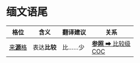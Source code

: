 # 缅文语尾

|格位|含义|翻译建议|关系|
|-|-|-|-|
|[来**源**格](https://assets-hk.wikipali.org/pali-handbook/zh-Hans/declension/abl.html)|表达**比较**|比……少|[**参照** ➡ 比较级<br>COC](https://assets-hk.wikipali.org/pali-handbook/zh-Hans/basic-relation/abl/abl-coc.html)|